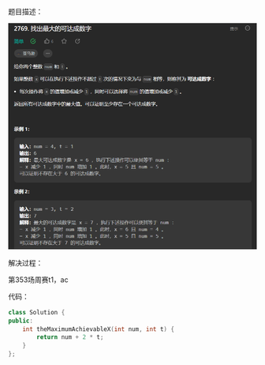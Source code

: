 题目描述：

![image](/basical/IQ/image/image55.png)

解决过程：

第353场周赛t1，ac

代码：

```cpp
class Solution {
public:
    int theMaximumAchievableX(int num, int t) {
        return num + 2 * t;
    }
};
```